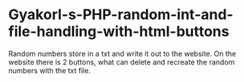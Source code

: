 # Gyakorl-s-PHP-random-int-and-file-handling-with-html-buttons

Random numbers store in a txt and write it out to the website.
On the website there is 2 buttons, what can delete and recreate the random numbers with the txt file.
